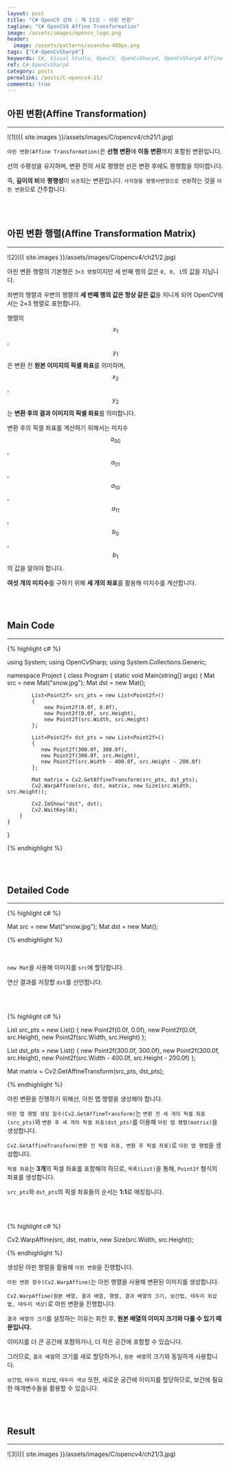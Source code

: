 ```yaml
---
layout: post
title: "C# OpenCV 강좌 : 제 21강 - 아핀 변환"
tagline: "C# OpenCV4 Affine Transformation"
image: /assets/images/opencv_logo.png
header:
  image: /assets/patterns/asanoha-400px.png
tags: ["C#-OpenCvSharp4"]
keywords: C#, Visual Studio, OpenCV, OpenCvSharp4, OpenCvSharp4 Affine Transformation, OpenCvSharp4 GetRotationMatrix2D, OpenCvSharp4 GetAffineTransform, OpenCvSharp4 WarpAffine
ref: C#-OpenCvSharp4
category: posts
permalink: /posts/C-opencv4-21/
comments: true
---
```


## 아핀 변환(Affine Transformation) ##
----------

![1]({{ site.images }}/assets/images/C/opencv4/ch21/1.jpg)

`아핀 변환(Affine Transformation)`은 **선형 변환**에 **이동 변환**까지 포함된 변환입니다.

선의 수평성을 유지하며, 변환 전의 서로 평행한 선은 변환 후에도 평행함을 의미합니다.

즉, **길이의 비**와 **평행성**이 `보존`되는 변환입니다. `사각형을 평행사변형으로 변환`하는 것을 `아핀 변환`으로 간주합니다.

<br>
<br>

## 아핀 변환 행렬(Affine Transformation Matrix) ##
----------

![2]({{ site.images }}/assets/images/C/opencv4/ch21/2.jpg)

아핀 변환 행렬의 기본형은 `3×3 행렬`이지만 세 번째 행의 값은 `0, 0, 1`의 값을 지닙니다.

좌변의 행렬과 우변의 행렬의 **세 번째 행의 값은 항상 같은 값**을 지니게 되어 OpenCV에서는 2×3 행렬로 표현합니다.

행렬의 $$ x_1 $$, $$ y_1 $$은 변환 전 **원본 이미지의 픽셀 좌표**를 의미하며, $$ x_2 $$, $$ y_2 $$는 **변환 후의 결과 이미지의 픽셀 좌표**를 의미합니다.

변환 후의 픽셀 좌표를 계산하기 위해서는 미지수 $$ a_{00} $$, $$ a_{01} $$, $$ a_{10} $$, $$ a_{11} $$, $$ b_0 $$, $$ b_1 $$의 값을 알아야 합니다.

**여섯 개의 미지수**를 구하기 위해 **세 개의 좌표**를 활용해 미지수를 계산합니다. 

<br>
<br>

## Main Code ##
----------

{% highlight c# %}

using System;
using OpenCvSharp;
using System.Collections.Generic;

namespace Project
{
    class Program
    {
        static void Main(string[] args)
        {
            Mat src = new Mat("snow.jpg");
            Mat dst = new Mat();

            List<Point2f> src_pts = new List<Point2f>()
            {
                new Point2f(0.0f, 0.0f),
                new Point2f(0.0f, src.Height),
                new Point2f(src.Width, src.Height)
            };

            List<Point2f> dst_pts = new List<Point2f>()
            {
               new Point2f(300.0f, 300.0f),
               new Point2f(300.0f, src.Height),
               new Point2f(src.Width - 400.0f, src.Height - 200.0f)
            };

            Mat matrix = Cv2.GetAffineTransform(src_pts, dst_pts);
            Cv2.WarpAffine(src, dst, matrix, new Size(src.Width, src.Height));

            Cv2.ImShow("dst", dst);
            Cv2.WaitKey(0);
        }   
    }
}

{% endhighlight %}

<br>
<br>

## Detailed Code ##
----------

{% highlight c# %}

Mat src = new Mat("snow.jpg");
Mat dst = new Mat();

{% endhighlight %}

<br>

`new Mat`을 사용해 이미지를 `src`에 할당합니다.

연산 결과를 저장할 `dst`를 선언합니다.

<br>
<br>

{% highlight c# %}

List<Point2f> src_pts = new List<Point2f>()
{
    new Point2f(0.0f, 0.0f),
    new Point2f(0.0f, src.Height),
    new Point2f(src.Width, src.Height)
};

List<Point2f> dst_pts = new List<Point2f>()
{
    new Point2f(300.0f, 300.0f),
    new Point2f(300.0f, src.Height),
    new Point2f(src.Width - 400.0f, src.Height - 200.0f)
};

Mat matrix = Cv2.GetAffineTransform(src_pts, dst_pts);

{% endhighlight %}

아핀 변환을 진행하기 위해선, 아핀 맵 행렬을 생성해야 합니다.

`아핀 맵 행렬 생성 함수(Cv2.GetAffineTransform)`는 `변환 전 세 개의 픽셀 좌표(src_pts)`와 `변환 후 세 개의 픽셀 좌표(dst_pts)`를 이용해 `아핀 맵 행렬(matrix)`을 생성합니다.

`Cv2.GetAffineTransform(변환 전 픽셀 좌표, 변환 후 픽셀 좌표)`로 `아핀 맵 행렬`을 생성합니다.

`픽셀 좌표`는 **3개**의 픽셀 좌표를 포함해야 하므로, `목록(List)`을 통해, `Point2f` 형식의 좌표를 생성합니다.

`src_pts`와 `dst_pts`의 픽셀 좌표들의 순서는 **1:1**로 매칭됩니다.

<br>
<br>

{% highlight c# %}

Cv2.WarpAffine(src, dst, matrix, new Size(src.Width, src.Height));

{% endhighlight %}

생성된 아핀 행렬을 활용해 `아핀 변환`을 진행합니다.

`아핀 변환 함수(Cv2.WarpAffine)`는 아핀 행렬을 사용해 변환된 이미지를 생성합니다.

`Cv2.WarpAffine(원본 배열, 결과 배열, 행렬, 결과 배열의 크기, 보간법, 테두리 외삽법, 테두리 색상)`로 아핀 변환을 진행합니다.

`결과 배열의 크기`를 설정하는 이유는 회전 후, **원본 배열의 이미지 크기와 다를 수 있기 때문입니다.**

이미지를 더 큰 공간에 포함하거나, 더 작은 공간에 포함할 수 있습니다.

그러므로, `결과 배열`의 크기를 새로 할당하거나, `원본 배열`의 크기와 동일하게 사용합니다.

`보간법`, `테두리 외삽법`, `테두리 색상` 또한, 새로운 공간에 이미지를 할당하므로, 보간에 필요한 매개변수들을 활용할 수 있습니다.

<br>
<br>

## Result ##
----------

![3]({{ site.images }}/assets/images/C/opencv4/ch21/3.jpg)
